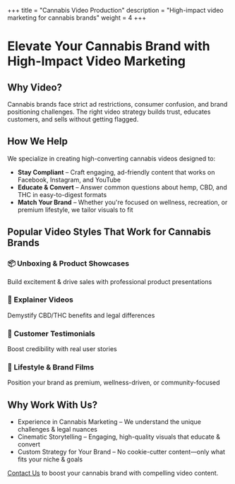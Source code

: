 
+++
title = "Cannabis Video Production"
description = "High-impact video marketing for cannabis brands"
weight = 4
+++

# Elevate Your Cannabis Brand with High-Impact Video Marketing

## Why Video?
Cannabis brands face strict ad restrictions, consumer confusion, and brand positioning challenges. The right video strategy builds trust, educates customers, and sells without getting flagged.

## How We Help
We specialize in creating high-converting cannabis videos designed to:

* **Stay Compliant** – Craft engaging, ad-friendly content that works on Facebook, Instagram, and YouTube
* **Educate & Convert** – Answer common questions about hemp, CBD, and THC in easy-to-digest formats
* **Match Your Brand** – Whether you're focused on wellness, recreation, or premium lifestyle, we tailor visuals to fit

## Popular Video Styles That Work for Cannabis Brands

### 📦 Unboxing & Product Showcases
Build excitement & drive sales with professional product presentations

### 🎥 Explainer Videos
Demystify CBD/THC benefits and legal differences

### 🙋 Customer Testimonials
Boost credibility with real user stories

### 🌿 Lifestyle & Brand Films
Position your brand as premium, wellness-driven, or community-focused

## Why Work With Us?

* Experience in Cannabis Marketing – We understand the unique challenges & legal nuances
* Cinematic Storytelling – Engaging, high-quality visuals that educate & convert
* Custom Strategy for Your Brand – No cookie-cutter content—only what fits your niche & goals

[Contact Us](/contact) to boost your cannabis brand with compelling video content.
